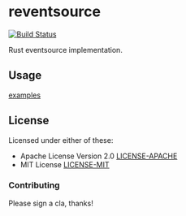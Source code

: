 # reventsource

[![Build Status](https://travis-ci.org/liuchong/reventsource.svg?branch=master)](https://travis-ci.org/liuchong/reventsource)

Rust eventsource implementation.

## Usage

[examples](examples)

## License

Licensed under either of these:

 * Apache License Version 2.0 [LICENSE-APACHE](LICENSE-APACHE)
 * MIT License [LICENSE-MIT](LICENSE-MIT)

### Contributing

Please sign a cla, thanks!
